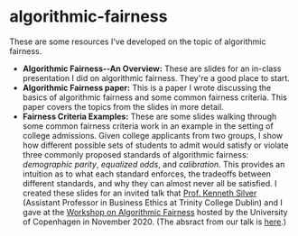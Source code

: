 # algorithmic-fairness
These are some resources I've developed on the topic of algorithmic fairness.

* **Algorithmic Fairness--An Overview:** These are slides for an in-class presentation I did on algorithmic fairness. They're a good place to start.
* **Algorithmic Fairness paper:** This is a paper I wrote discussing the basics of algorithmic fairness and some common fairness criteria. This paper covers the topics from the slides in more detail.
* **Fairness Criteria Examples:** These are some slides walking through some common fairness criteria work in an example in the setting of college admissions. Given college applicants from two groups, I show how different possible sets of students to admit would satisfy or violate three commonly proposed standards of algorithmic fairness: *demographic parity*, *equalized odds*, and *calibration*. This provides an intuition as to what each standard enforces, the tradeoffs between different standards, and why they can almost never all be satisfied. I created these slides for an invited talk that [Prof. Kenneth Silver](https://www.kennethmsilver.com/) (Assistant Professor in Business Ethics at Trinity College Dublin) and I gave at the [Workshop on Algorithmic Fairness](https://ps.au.dk/en/cepdisc/events/event/artikel/workshop-on-algorithmic-fairness/) hosted by the University of Copenhagen in November 2020. (The absract from our talk is [here](https://ps.au.dk/fileadmin/Statskundskab/CEPDISC/Abstracts_Copenhagen_Workshop_on_Algorithmic_Fairness_Nov_2020.pdf).)
